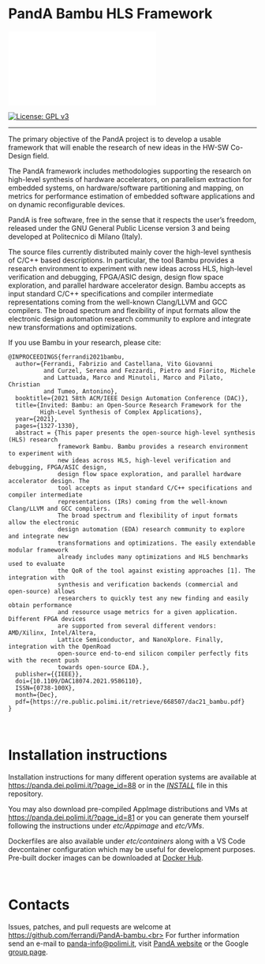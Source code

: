 # PandA Bambu HLS Framework
![](style/img/panda.png.in)

[![License: GPL v3](https://img.shields.io/badge/License-GPL%20v3-blue.svg)](https://www.gnu.org/licenses/gpl-3.0)

----

The primary objective of the PandA project is to develop a usable framework
that will enable the research of new ideas in the HW-SW Co-Design field.

The PandA framework includes methodologies supporting the research on high-level 
synthesis of hardware accelerators, on parallelism extraction for embedded systems, 
on hardware/software partitioning and mapping, on metrics for performance estimation 
of embedded software applications and on dynamic reconfigurable devices.

PandA is free software, free in the sense that it respects the user’s freedom, 
released under the GNU General Public License version 3 and being 
developed at Politecnico di Milano (Italy).

The source files currently distributed mainly cover the high-level synthesis 
of C/C++ based descriptions. In particular, the tool Bambu provides a research environment to experiment with new ideas across HLS, high-level verification and debugging, FPGA/ASIC design, design flow space exploration, and parallel hardware accelerator design.
Bambu accepts as input standard C/C++ specifications and compiler intermediate representations coming from the well-known Clang/LLVM and GCC compilers.
The broad spectrum and flexibility of input formats allow the electronic design automation research community to explore and integrate new transformations and optimizations.

If you use Bambu in your research, please cite:
```
@INPROCEEDINGS{ferrandi2021bambu,
  author={Ferrandi, Fabrizio and Castellana, Vito Giovanni 
          and Curzel, Serena and Fezzardi, Pietro and Fiorito, Michele 
          and Lattuada, Marco and Minutoli, Marco and Pilato, Christian 
          and Tumeo, Antonino},
  booktitle={2021 58th ACM/IEEE Design Automation Conference (DAC)}, 
  title={Invited: Bambu: an Open-Source Research Framework for the 
         High-Level Synthesis of Complex Applications}, 
  year={2021},
  pages={1327-1330},
  abstract = {This paper presents the open-source high-level synthesis (HLS) research 
              framework Bambu. Bambu provides a research environment to experiment with 
              new ideas across HLS, high-level verification and debugging, FPGA/ASIC design,
              design flow space exploration, and parallel hardware accelerator design. The 
              tool accepts as input standard C/C++ specifications and compiler intermediate 
              representations (IRs) coming from the well-known Clang/LLVM and GCC compilers. 
              The broad spectrum and flexibility of input formats allow the electronic 
              design automation (EDA) research community to explore and integrate new 
              transformations and optimizations. The easily extendable modular framework 
              already includes many optimizations and HLS benchmarks used to evaluate 
              the QoR of the tool against existing approaches [1]. The integration with 
              synthesis and verification backends (commercial and open-source) allows 
              researchers to quickly test any new finding and easily obtain performance 
              and resource usage metrics for a given application. Different FPGA devices 
              are supported from several different vendors: AMD/Xilinx, Intel/Altera, 
              Lattice Semiconductor, and NanoXplore. Finally, integration with the OpenRoad 
              open-source end-to-end silicon compiler perfectly fits with the recent push 
              towards open-source EDA.},
  publisher={{IEEE}},
  doi={10.1109/DAC18074.2021.9586110},
  ISSN={0738-100X},
  month={Dec},
  pdf={https://re.public.polimi.it/retrieve/668507/dac21_bambu.pdf}
}
```
<br>

# Installation instructions
Installation instructions for many different operation systems are available at 
https://panda.dei.polimi.it/?page_id=88 or in the [*INSTALL*](INSTALL) file in this repository.

You may also download pre-compiled AppImage distributions and VMs at https://panda.dei.polimi.it/?page_id=81 or you can generate them yourself following the instructions under *etc/Appimage* and *etc/VMs*.

Dockerfiles are also available under *etc/containers* along with a VS Code devcontainer configuration which may be useful for development purposes. Pre-built docker images can be downloaded at [Docker Hub](https://hub.docker.com/u/bambuhls).


<br>

# Contacts
Issues, patches, and pull requests are welcome at https://github.com/ferrandi/PandA-bambu.<br>
For further information send an e-mail to panda-info@polimi.it, visit [PandA website](https://panda.dei.polimi.it/) or the Google [group page](https://groups.google.com/forum/#!forum/panda-project-discussions-questions).
